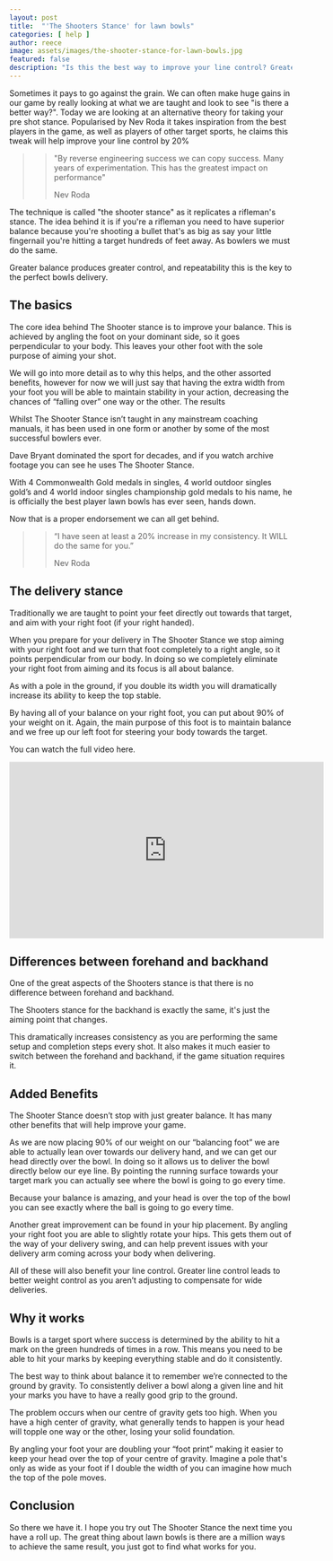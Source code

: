 ```yaml
---
layout: post
title:  "'The Shooters Stance' for lawn bowls"
categories: [ help ]
author: reece
image: assets/images/the-shooter-stance-for-lawn-bowls.jpg
featured: false
description: "Is this the best way to improve your line control? Greater balance produces greater control, and repeatability this is the key to the perfect bowls delivery. The core idea behind The Shooter stance is to improve your balance."
---
```


Sometimes it pays to go against the grain. We can often make huge gains in our game by really looking at what we are taught and look to see "is there a better way?". Today we are looking at an alternative theory for taking your pre shot stance. Popularised by Nev Roda it takes inspiration from the best players in the game, as well as players of other target sports, he claims this tweak will help improve your line control by 20%

>> "By reverse engineering success we can copy success. Many years of experimentation. This has the greatest impact on performance"
>>
>> Nev Roda

The technique is called "the shooter stance" as it replicates a rifleman's stance. The idea behind it is if you're a rifleman you need to have superior balance because you're shooting a bullet that's as big as say your little fingernail you're hitting a target hundreds of feet away. As bowlers we must do the same. 

Greater balance produces greater control, and repeatability this is the key to the perfect bowls delivery.

## The basics

The core idea behind The Shooter stance is to improve your balance. This is achieved by angling the foot on your dominant side, so it goes perpendicular to your body. This leaves your other foot with the sole purpose of aiming your shot.

We will go into more detail as to why this helps, and the other assorted benefits, however for now we will just say that having the extra width from your foot you will be able to maintain stability in your action, decreasing the chances of “falling over” one way or the other.
The results

Whilst The Shooter Stance isn’t taught in any mainstream coaching manuals, it has been used in one form or another by some of the most successful bowlers ever. 

Dave Bryant dominated the sport for decades, and if you watch archive footage you can see he uses The Shooter Stance.

With 4 Commonwealth Gold medals in singles, 4 world outdoor singles gold’s and 4 world indoor singles championship gold medals to his name, he is officially the best player lawn bowls has ever seen, hands down.

Now that is a proper endorsement we can all get behind.

>> “I have seen at least a 20% increase in my consistency. It WILL do the same for you.” 
>>
>> Nev Roda

## The delivery stance

Traditionally we are taught to point your feet directly out towards that target, and aim with your right foot (if your right handed).

When you prepare for your delivery in The Shooter Stance we stop aiming with your right foot and we turn that foot completely to a right angle, so it points perpendicular from our body. In doing so we completely eliminate your right foot from aiming and its focus is all about balance.

As with a pole in the ground, if you double its width you will dramatically increase its ability to keep the top stable.

By having all of your balance on your right foot, you can put about 90% of your weight on it. Again, the main purpose of this foot is to maintain balance and we free up our left foot for steering your body towards the target.

You can watch the full video here.

<iframe width="560" height="315" src="https://www.youtube.com/embed/3b9cKvPeWj4" frameborder="0" allow="accelerometer; autoplay; encrypted-media; gyroscope; picture-in-picture" allowfullscreen></iframe>

## Differences between forehand and backhand

One of the great aspects of the Shooters stance is that there is no difference between forehand and backhand. 

The Shooters stance for the backhand is exactly the same, it's just the aiming point that changes.

This dramatically increases consistency as you are performing the same setup and completion steps every shot. It also makes it much easier to switch between the forehand and backhand, if the game situation requires it.

## Added Benefits

The Shooter Stance doesn’t stop with just greater balance. It has many other benefits that will help improve your game.

As we are now placing 90% of our weight on our “balancing foot” we are able to actually lean over towards our delivery hand, and we can get our head directly over the bowl. In doing so it allows us to deliver the bowl directly below our eye line. By pointing the running surface towards your target mark you can actually see where the bowl is going to go every time.

Because your balance is amazing, and your head is over the top of the bowl you can see exactly where the ball is going to go every time.

Another great improvement can be found in your hip placement. By angling your right foot you are able to slightly rotate your hips. This gets them out of the way of your delivery swing, and can help prevent issues with your delivery arm coming across your body when delivering.

All of these will also benefit your line control. Greater line control leads to better weight control as you aren’t adjusting to compensate for wide deliveries. 

## Why it works

Bowls is a target sport where success is determined by the ability to hit a mark on the green hundreds of times in a row. This means you need to be able to hit your marks by keeping everything stable and do it consistently. 

The best way to think about balance it to remember we’re connected to the ground by gravity. To consistently deliver a bowl along a given line and hit your marks you have to have a really good grip to the ground.

The problem occurs when our centre of gravity gets too high. When you have a high center of gravity, what generally tends to happen is your head will topple one way or the other, losing your solid foundation.

By angling your foot your are doubling your “foot print” making it easier to keep your head over the top of your centre of gravity. Imagine a pole that's only as wide as your foot if I double the width of you can imagine how much the top of the pole moves.

## Conclusion

So there we have it. I hope you try out The Shooter Stance the next time you have a roll up. The great thing about lawn bowls is there are a million ways to achieve the same result, you just got to find what works for you.
